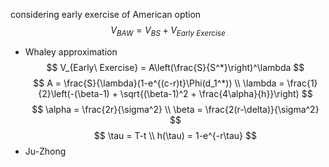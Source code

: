 considering early exercise of American option
$$
V_{BAW} = V_{BS} + V_{Early\ Exercise}
$$
- Whaley approximation
    $$
    V_{Early\ Exercise} = A\left(\frac{S}{S^*}\right)^\lambda
    $$
    $$
    A = \frac{S}{\lambda}(1-e^{(c-r)t}\Phi(d_1^*)) \\
    \lambda = \frac{1}{2}\left(-(\beta-1) + \sqrt{(\beta-1)^2 + \frac{4\alpha}{h}}\right)
    $$
    $$
    \alpha = \frac{2r}{\sigma^2} \\
    \beta = \frac{2(r-\delta)}{\sigma^2}
    $$
    $$
    \tau = T-t \\
    h(\tau) = 1-e^{-r\tau}
    $$
- Ju-Zhong